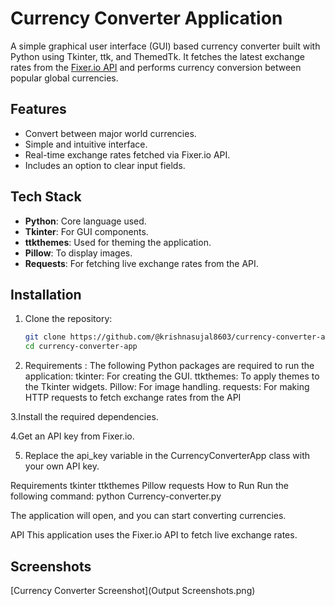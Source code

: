 # Currency Converter Application

A simple graphical user interface (GUI) based currency converter built with Python using Tkinter, ttk, and ThemedTk. It fetches the latest exchange rates from the [Fixer.io API](https://fixer.io/) and performs currency conversion between popular global currencies.

## Features
- Convert between major world currencies.
- Simple and intuitive interface.
- Real-time exchange rates fetched via Fixer.io API.
- Includes an option to clear input fields.

## Tech Stack
- **Python**: Core language used.
- **Tkinter**: For GUI components.
- **ttkthemes**: Used for theming the application.
- **Pillow**: To display images.
- **Requests**: For fetching live exchange rates from the API.

## Installation

1. Clone the repository:
   ```bash
   git clone https://github.com/@krishnasujal8603/currency-converter-app.git
   cd currency-converter-app
   
2. Requirements :
The following Python packages are required to run the application:
tkinter: For creating the GUI.
ttkthemes: To apply themes to the Tkinter widgets.
Pillow: For image handling.
requests: For making HTTP requests to fetch exchange rates from the API

3.Install the required dependencies.

4.Get an API key from Fixer.io.

5. Replace the api_key variable in the CurrencyConverterApp class with your own API key.

Requirements
tkinter
ttkthemes
Pillow
requests
How to Run
Run the following command:
python Currency-converter.py

The application will open, and you can start converting currencies.

API
This application uses the Fixer.io API to fetch live exchange rates.

## Screenshots

[Currency Converter Screenshot](Output Screenshots.png)
